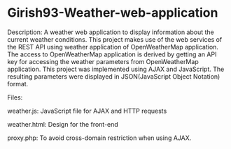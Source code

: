 # Girish93-Weather-web-application

Description:
A weather web application to display information about the current weather conditions. This project makes use of the web services of the REST API using weather application of OpenWeatherMap application. The access to OpenWeatherMap application is derived by getting an API key for accessing the weather parameters from OpenWeatherMap application. This project was implemented using AJAX and JavaScript. The resulting parameters were displayed in JSON(JavaScript Object Notation) format.  

Files:

weather.js: JavaScript file for AJAX and HTTP requests

weather.html: Design for the front-end

proxy.php: To avoid cross-domain restriction when using AJAX.
